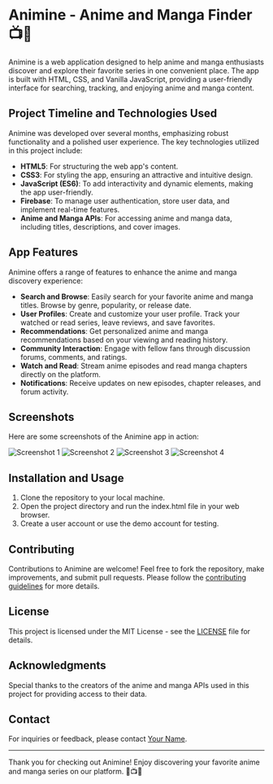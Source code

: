 

<h1>Animine - Anime and Manga Finder 📺📘</h1>

Animine is a web application designed to help anime and manga enthusiasts discover and explore their favorite series in one convenient place. The app is built with HTML, CSS, and Vanilla JavaScript, providing a user-friendly interface for searching, tracking, and enjoying anime and manga content.

## Project Timeline and Technologies Used

Animine was developed over several months, emphasizing robust functionality and a polished user experience. The key technologies utilized in this project include:

- **HTML5**: For structuring the web app's content.
- **CSS3**: For styling the app, ensuring an attractive and intuitive design.
- **JavaScript (ES6)**: To add interactivity and dynamic elements, making the app user-friendly.
- **Firebase**: To manage user authentication, store user data, and implement real-time features.
- **Anime and Manga APIs**: For accessing anime and manga data, including titles, descriptions, and cover images.

## App Features

Animine offers a range of features to enhance the anime and manga discovery experience:

- **Search and Browse**: Easily search for your favorite anime and manga titles. Browse by genre, popularity, or release date.
- **User Profiles**: Create and customize your user profile. Track your watched or read series, leave reviews, and save favorites.
- **Recommendations**: Get personalized anime and manga recommendations based on your viewing and reading history.
- **Community Interaction**: Engage with fellow fans through discussion forums, comments, and ratings.
- **Watch and Read**: Stream anime episodes and read manga chapters directly on the platform.
- **Notifications**: Receive updates on new episodes, chapter releases, and forum activity.

## Screenshots

Here are some screenshots of the Animine app in action:

![Screenshot 1](screenshots/screenshot1.png)
![Screenshot 2](screenshots/screenshot2.png)
![Screenshot 3](screenshots/screenshot3.png)
![Screenshot 4](screenshots/screenshot4.png)

## Installation and Usage

1. Clone the repository to your local machine.
2. Open the project directory and run the index.html file in your web browser.
3. Create a user account or use the demo account for testing.

## Contributing

Contributions to Animine are welcome! Feel free to fork the repository, make improvements, and submit pull requests. Please follow the [contributing guidelines](CONTRIBUTING.md) for more details.

## License

This project is licensed under the MIT License - see the [LICENSE](LICENSE) file for details.

## Acknowledgments

Special thanks to the creators of the anime and manga APIs used in this project for providing access to their data.

## Contact

For inquiries or feedback, please contact [Your Name](mailto:your.email@example.com).

---

Thank you for checking out Animine! Enjoy discovering your favorite anime and manga series on our platform. 🎉📺📘
